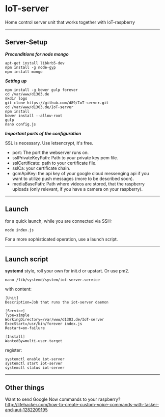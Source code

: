 # IoT-server
Home control server unit that works together with IoT-raspberry

---

## Server-Setup

***Preconditions for node mongo***
```
apt-get install libkrb5-dev
npm install -g node-gyp 
npm install mongo
```

***Setting up***
```
npm install -g bower gulp forever
cd /var/www/d1303.de
mkdir logs
git clone https://github.com/d89/IoT-server.git
cd /var/www/d1303.de/IoT-server
npm install
bower install --allow-root
gulp
nano config.js
```

***Important parts of the configuration***

SSL is necessary. Use letsencrypt, it's free.

* port: The port the webserver runs on.
* sslPrivateKeyPath: Path to your private key pem file.
* sslCertificate: path to your certificate file.
* sslCa: your certificate chain.
* gcmApiKey: the api key of your google cloud messenging api if you want to utilize push messages (more to be described soon).
* mediaBasePath: Path where videos are stored, that the raspberry uploads (only relevant, if you have a camera on your raspberry).

---

## Launch

for a quick launch, while you are connected via SSH:

```
node index.js
```

For a more sophisticated operation, use a launch script.

---

## Launch script

**systemd** style, roll your own for init.d or upstart. Or use pm2.

```
nano /lib/systemd/system/iot-server.service
```

with content:

```
[Unit]
Description=Job that runs the iot-server daemon

[Service]
Type=simple
WorkingDirectory=/var/www/d1303.de/IoT-server
ExecStart=/usr/bin/forever index.js
Restart=on-failure

[Install]
WantedBy=multi-user.target
```

register:

```
systemctl enable iot-server
systemctl start iot-server
systemctl status iot-server
```

---

## Other things
Want to send Google Now commands to your raspberry? http://lifehacker.com/how-to-create-custom-voice-commands-with-tasker-and-aut-1282209195